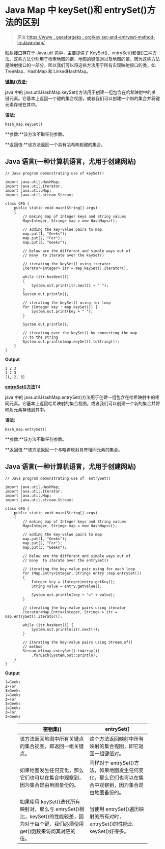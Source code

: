 # Java Map 中 keySet()和 entrySet()方法的区别

> 原文:[https://www . geesforgeks . org/key set-and-entryset-method-in-Java-map/](https://www.geeksforgeeks.org/difference-between-keyset-and-entryset-method-in-java-map/)

[映射接口](https://www.geeksforgeeks.org/map-interface-java-examples/)存在于 Java.util 包中，主要提供了 KeySet()、entrySet()和值()三种方法。这些方法分别用于检索地图的键、地图的键值对以及地图的值。因为这些方法是映射接口的一部分，所以我们可以将这些方法用于所有实现映射接口的类，如 TreeMap、HashMap 和 LinkedHashMap。

[**键集()方法:**](https://www.geeksforgeeks.org/hashmap-keyset-method-in-java/)

java 中的 java.util.HashMap.keySet()方法用于创建一组包含在哈希映射中的关键元素。它基本上返回一个键的集合视图，或者我们可以创建一个新的集合并将键元素存储在其中。

**语法:**

```
hash_map.keySet()
```

**参数:**该方法不取任何参数。

**返回值:**该方法返回一个具有哈希映射键的集合。

## Java 语言(一种计算机语言，尤用于创建网站)

```
// Java program demonstrating use of keySet()

import java.util.HashMap;
import java.util.Iterator;
import java.util.Map;
import java.util.stream.Stream;

class GFG {
    public static void main(String[] args)
    {
        // making map of Integer keys and String values
        Map<Integer, String> map = new HashMap<>();

        // adding the key-value pairs to map
        map.put(1, "Geeks");
        map.put(2, "For");
        map.put(3, "Geeks");

        // below are the different and simple ways out of
        // many  to iterate over the keySet()

        // iterating the keySet() using iterator
        Iterator<Integer> itr = map.keySet().iterator();

        while (itr.hasNext())
        {
            System.out.print(itr.next() + " ");
        }
        System.out.println();

        // iterating the keySet() using for loop
        for (Integer key : map.keySet()) {
            System.out.print(key + " ");
        }

        System.out.println();

        // iterating over the keySet() by converting the map
        // to the string
        System.out.println(map.keySet().toString());
    }
}
```

**Output**

```
1 2 3 
1 2 3 
[1, 2, 3]

```

[**entrySet()方法**](https://www.geeksforgeeks.org/hashmap-entryset-method-in-java/)T4:

java 中的 java.util.HashMap.entrySet()方法用于创建一组包含在哈希映射中的相同元素。它基本上返回哈希映射的集合视图，或者我们可以创建一个新的集合并将映射元素存储到其中。

**语法:**

```
hash_map.entrySet()
```

**参数:**该方法不取任何参数。

**返回值:**该方法返回一个与哈希映射具有相同元素的集合。

## Java 语言(一种计算机语言，尤用于创建网站)

```
// Java program demonstrating use of  entrySet()

import java.util.HashMap;
import java.util.Iterator;
import java.util.Map;
import java.util.stream.Stream;

class GFG {
    public static void main(String[] args)
    {
        // making map of Integer keys and String values
        Map<Integer, String> map = new HashMap<>();

        // adding the key-value pairs to map
        map.put(1, "Geeks");
        map.put(2, "For");
        map.put(3, "Geeks");

        // below are the different and simple ways out of
        // many  to iterate over the entrySet()

        // iterating the key value pair using for each loop
        for (Map.Entry<Integer, String> entry :map.entrySet()) 
        {
            Integer key = (Integer)entry.getKey();
            String value = entry.getValue();

            System.out.println(key + "=" + value);
        }

        // iterating the key-value pairs using iterator
        Iterator<Map.Entry<Integer, String> > itr = map.entrySet().iterator();

        while (itr.hasNext()) {
            System.out.println(itr.next());
        }

        // iterating the key-value pairs using Stream.of()
        // method
        Stream.of(map.entrySet().toArray())
            .forEach(System.out::println);
    }
}
```

**Output**

```
1=Geeks
2=For
3=Geeks
1=Geeks
2=For
3=Geeks
1=Geeks
2=For
3=Geeks

```

<figure class="table">

| 密钥集() | entrySet() |
| --- | --- |
| 该方法返回地图中所有关键点的集合视图，即返回一组关键点。 | 这个方法返回映射中所有映射的集合视图，即它返回一组键值对。 |
| 如果地图发生任何变化，那么它们也可以在集合中观察到，因为集合是由地图备份的。 | 同样对于 entrySet()方法，如果地图发生任何变化，那么它们也可以在集合中观察到，因为集合是由地图备份的。 |
| 如果使用 keySet()迭代所有映射对，那么与 entrySet()相比，keySet()的性能较差，因为对于每个键，我们必须使用 get()函数来访问其对应的值。 | 当使用 entrySet()遍历映射的所有对时，entrySet()的性能比 keySet()好得多。 |

</figure>